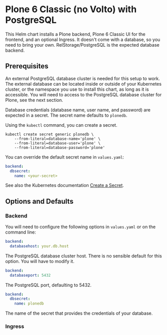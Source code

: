 # Plone 6 Classic (no Volto) with PostgreSQL

This Helm chart installs a Plone backend, Plone 6 Classic UI for the frontend, and an optional Ingress.
It doesn't come with a database, so you need to bring your own.
RelStorage/PostgreSQL is the expected database backend.

## Prerequisites

An external PostgreSQL database cluster is needed for this setup to work.
The external database can be located inside or outside of your Kubernetes cluster, or the namespace you use to install this chart, as long as it is accessible.
You will need to access to the PostgreSQL database cluster for Plone, see the next section.

Database credentials (database name, user name, and password) are expected in a secret.
The secret name defaults to `plonedb`.

Using the `kubectl` command, you can create a secret.

```shell
kubectl create secret generic plonedb \
    --from-literal=database-name='plone' \
    --from-literal=database-user='plone' \
    --from-literal=database-password='plone'
```

You can override the default secret name in `values.yaml`:

```yaml
backend:
  dbsecret:
    name: <your-secret>
```

See also the Kubernetes documentation [Create a Secret](https://kubernetes.io/docs/tasks/configmap-secret/managing-secret-using-kubectl/#create-a-secret).

## Options and Defaults

### Backend

You will need to configure the following options in `values.yaml` or on the command line:

```yaml
backend:
  databasehost: your.db.host
```
The PostgreSQL database cluster host.
There is no sensible default for this option.
You will have to modify it.

```yaml
backend:
  databaseport: 5432
```

The PostgreSQL port, defaulting to 5432.

```yaml
backend:
  dbsecret:
    name: plonedb
```

The name of the secret that provides the credentials of your database.

### Ingress

